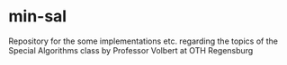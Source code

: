 # min-sal
Repository for the some implementations etc. regarding the topics of the Special Algorithms class by Professor Volbert at OTH Regensburg
